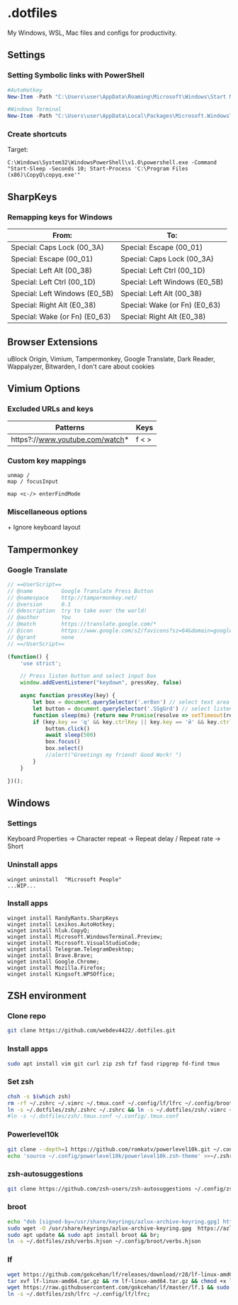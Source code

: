 # .dotfiles

My Windows, WSL, Mac files and configs for productivity.

## Settings

### Setting Symbolic links with PowerShell

```PowerShell
#AutoHotkey
New-Item -Path "C:\Users\user\AppData\Roaming\Microsoft\Windows\Start Menu\Programs\Startup\ahk.ahk" -ItemType SymbolicLink -Value "\\wsl.localhost\Ubuntu\home\user\.dotfiles\win\ahk.ahk"

#Windows Terminal
New-Item -Path "C:\Users\user\AppData\Local\Packages\Microsoft.WindowsTerminal_8wekyb3d8bbwe\LocalState\settings.json" -ItemType SymbolicLink -Value "\\wsl.localhost\Ubuntu\home\user\.dotfiles\win\settings.json"
```

### Create shortcuts

Target:

```
C:\Windows\System32\WindowsPowerShell\v1.0\powershell.exe -Command "Start-Sleep -Seconds 10; Start-Process 'C:\Program Files (x86)\CopyQ\copyq.exe'"
```

## SharpKeys

### Remapping keys for Windows

| From:                         | To:                           |
| ----------------------------- | ----------------------------- |
| Special: Caps Lock (00_3A)    | Special: Escape (00_01)       |
| Special: Escape (00_01)       | Special: Caps Lock (00_3A)    |
| Special: Left Alt (00_38)     | Special: Left Ctrl (00_1D)    |
| Special: Left Ctrl (00_1D)    | Special: Left Windows (E0_5B) |
| Special: Left Windows (E0_5B) | Special: Left Alt (00_38)     |
| Special: Right Alt (E0_38)    | Special: Wake (or Fn) (E0_63) |
| Special: Wake (or Fn) (E0_63) | Special: Right Alt (E0_38)    |

## Browser Extensions

uBlock Origin, Vimium, Tampermonkey, Google Translate, Dark Reader, Wappalyzer, Bitwarden, I don't care about cookies

## Vimium Options

### Excluded URLs and keys

| Patterns                        | Keys  |
| ------------------------------- | ----- |
| https?://www.youtube.com/watch* | f < > |

### Custom key mappings

```
unmap /
map / focusInput

map <c-/> enterFindMode
```

### Miscellaneous options

\+ Ignore keyboard layout

## Tampermonkey

### Google Translate

```JavaScript
// ==UserScript==
// @name         Google Translate Press Button
// @namespace    http://tampermonkey.net/
// @version      0.1
// @description  try to take over the world!
// @author       You
// @match        https://translate.google.com/*
// @icon         https://www.google.com/s2/favicons?sz=64&domain=google.com
// @grant        none
// ==/UserScript==

(function() {
    'use strict';

    // Press listen button and select input box
    window.addEventListener("keydown", pressKey, false)

    async function pressKey(key) {
        let box = document.querySelector('.er8xn') // select text area
        let button = document.querySelector('.SSgGrd') // select listen button
        function sleep(ms) {return new Promise(resolve => setTimeout(resolve, ms))} // timeout function to be set later
        if (key.key == 'q' && key.ctrlKey || key.key == 'й' && key.ctrlKey) { // if 'q' and 'ctrl' keypress
            button.click()
            await sleep(500)
            box.focus()
            box.select()
            //alert("Greetings my friend! Good Work! ")
        }
    }

})();
```

## Windows

### Settings

Keyboard Properties -> Character repeat -> Repeat delay / Repeat rate -> Short

### Uninstall apps

```
winget uninstall  "Microsoft People"
...WIP...
```

### Install apps

```
winget install RandyRants.SharpKeys
winget install Lexikos.AutoHotkey;
winget install hluk.CopyQ;
winget install Microsoft.WindowsTerminal.Preview;
winget install Microsoft.VisualStudioCode;
winget install Telegram.TelegramDesktop;
winget install Brave.Brave;
winget install Google.Chrome;
winget install Mozilla.Firefox;
winget install Kingsoft.WPSOffice;
```

## ZSH environment

### Clone repo

```bash
git clone https://github.com/webdev4422/.dotfiles.git
```

### Install apps

```bash
sudo apt install vim git curl zip zsh fzf fasd ripgrep fd-find tmux
```

### Set zsh

```bash
chsh -s $(which zsh)
rm -rf ~/.zshrc ~/.vimrc ~/.tmux.conf ~/.config/lf/lfrc ~/.config/broot/verbs.hjson;
ln -s ~/.dotfiles/zsh/.zshrc ~/.zshrc && ln -s ~/.dotfiles/zsh/.vimrc ~/.vimrc;
#ln -s ~/.dotfiles/zsh/.tmux.conf ~/.config/.tmux.conf
```

### Powerlevel10k

```bash
git clone --depth=1 https://github.com/romkatv/powerlevel10k.git ~/.config/powerlevel10k;
echo 'source ~/.config/powerlevel10k/powerlevel10k.zsh-theme' >>~/.zshrc
```

### zsh-autosuggestions

```bash
git clone https://github.com/zsh-users/zsh-autosuggestions ~/.config/zsh-autosuggestions
```

### broot

```bash
echo "deb [signed-by=/usr/share/keyrings/azlux-archive-keyring.gpg] http://packages.azlux.fr/debian/ stable main" | sudo tee /etc/apt/sources.list.d/azlux.list;
sudo wget -O /usr/share/keyrings/azlux-archive-keyring.gpg  https://azlux.fr/repo.gpg;
sudo apt update && sudo apt install broot && br;
ln -s ~/.dotfiles/zsh/verbs.hjson ~/.config/broot/verbs.hjson
```

### lf

```bash
wget https://github.com/gokcehan/lf/releases/download/r28/lf-linux-amd64.tar.gz -O lf-linux-amd64.tar.gz;
tar xvf lf-linux-amd64.tar.gz && rm lf-linux-amd64.tar.gz && chmod +x lf && sudo mv lf /usr/local/bin;
wget https://raw.githubusercontent.com/gokcehan/lf/master/lf.1 && sudo mv lf.1 /usr/share/man/man1/;
ln -s ~/.dotfiles/zsh/lfrc ~/.config/lf/lfrc;
```